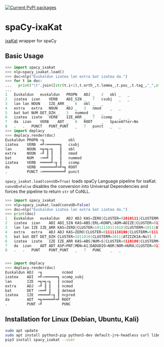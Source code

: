 [![Current PyPI packages](https://badge.fury.io/py/spacy-ixakat.svg)](https://pypi.org/project/spacy-ixakat/)

# spaCy-ixaKat

[ixaKat](http://ixa2.si.ehu.es/ixakat/ixa-pipe-dep-eu.php) wrapper for spaCy

## Basic Usage

```py
>>> import spacy_ixakat
>>> nlp=spacy_ixakat.load()
>>> doc=nlp("Euskaldun izatea lan extra bat izatea da.")
>>> for t in doc:
...   print("\t".join([str(t.i+1),t.orth_,t.lemma_,t.pos_,t.tag_,"_",str(0 if t.head==t else t.head.i+1),t.dep_,"_","_" if t.whitespace_ else "SpaceAfter=No"]))
...
1	Euskaldun	euskaldun	PROPN	ADJ	_	2	obl	_	_
2	izatea	izan	VERB	ADI_SIN	_	7	csubj	_	_
3	lan	lan	NOUN	IZE_ARR	_	6	obl	_	_
4	extra	extra	NOUN	ADJ	_	3	nmod	_	_
5	bat	bat	NUM	DET_DZH	_	3	nummod	_	_
6	izatea	izate	VERB	IZE_ARR	_	7	ccomp	_	_
7	da	izan	VERB	ADT	_	0	ROOT	_	SpaceAfter=No
8	.	.	PUNCT	PUNT_PUNT	_	7	punct	_	_
>>> import deplacy
>>> deplacy.render(doc)
Euskaldun PROPN <╗           obl
izatea    VERB  ═╝<══════╗   csubj
lan       NOUN  ═╗═╗<╗   ║   obl
extra     NOUN  <╝ ║ ║   ║   nmod
bat       NUM   <══╝ ║   ║   nummod
izatea    VERB  ═════╝<╗ ║   ccomp
da        VERB  ═══════╝═╝═╗ ROOT
.         PUNCT <══════════╝ punct
```

`spacy_ixakat.load(convUD=True)` loads spaCy Language pipeline for ixaKat. `convUD=False` disables the conversion into Universal Dependencies and forces the pipeline to return `str` of CoNLL.

```py
>>> import spacy_ixakat
>>> nlp=spacy_ixakat.load(convUD=False)
>>> doc=nlp("Euskaldun izatea lan extra bat izatea da.")
>>> print(doc)
1	Euskaldun	euskaldun	ADJ	ADJ	KAS=ZERO|CLUSTER=01010111|CLUSTERM=0101|ATZIZKIA=Null	2	ncmod	_	_
2	izatea	izan	ADI	ADI_SIN	KAS=ABS|ERL=KONPL|ADM=ADIZE|CLUSTER=0110100|CLUSTERM=0110|ATZIZKIA=Null	7	xcomp_subj	_	_
3	lan	lan	IZE	IZE_ARR	KAS=ZERO|CLUSTER=1011110111010|CLUSTERM=1011|ATZIZKIA=Null	6	ncmod	_	_
4	extra	extra	ADJ	ADJ	KAS=ZERO|CLUSTER=01111110100|CLUSTERM=0111|ATZIZKIA=Null	3	ncmod	_	_
5	bat	bat	DET	DET_DZH	CLUSTER=1011010|CLUSTERM=1011|ATZIZKIA=Null	3	detmod	_	_
6	izatea	izate	IZE	IZE_ARR	KAS=ABS|NUM=S|CLUSTER=0110100|CLUSTERM=0110|ATZIZKIA=a	7	ncpred	_	_
7	da	izan	ADT	ADT	ASP=PNT|MDN=A1|DADUDIO=NOR|NOR=HURA|CLUSTER=0110100|CLUSTERM=0110|ATZIZKIA=Null	0	ROOT	_	SpaceAfter=No
8	.	.	PUNT	PUNT_PUNT	_	7	PUNC	_	_


>>> import deplacy
>>> deplacy.render(doc)
Euskaldun ADJ  <╗         ncmod
izatea    ADI  ═╝<══════╗ xcomp_subj
lan       IZE  ═╗═╗<╗   ║ ncmod
extra     ADJ  <╝ ║ ║   ║ ncmod
bat       DET  <══╝ ║   ║ detmod
izatea    IZE  ═════╝<╗ ║ ncpred
da        ADT  ═╗═════╝═╝ ROOT
.         PUNT <╝         PUNC
```

## Installation for Linux (Debian, Ubuntu, Kali)

```sh
sudo apt update
sudo apt install python3-pip python3-dev default-jre-headless curl libncursesw5
pip3 install spacy_ixakat --user
```

